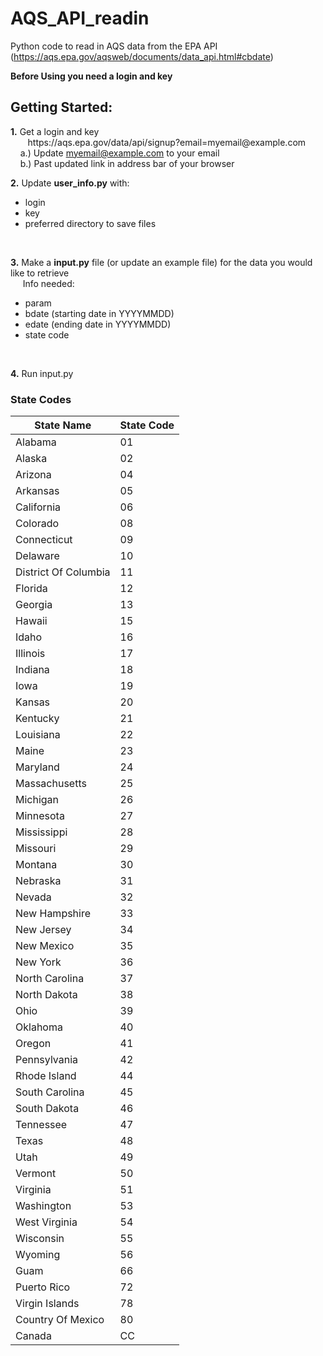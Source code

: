 # AQS_API_readin
Python code to read in AQS data from the EPA API (https://aqs.epa.gov/aqsweb/documents/data_api.html#cbdate)

**Before Using you need a login and key**
## Getting Started: 
**1.** Get a login and key <br />
&nbsp;&nbsp;&nbsp;&nbsp;&nbsp;&nbsp; https\://aqs\.epa\.gov/data/api/signup?email=myemail@example&#46;com  <br/>
&nbsp;&nbsp;&nbsp;&nbsp;a.) Update myemail@example.com to your email  <br/>
&nbsp;&nbsp;&nbsp;&nbsp;b.) Past updated link in address bar of your browser <br/>

**2.** Update **user_info.py** with: 
 - login
 - key
 - preferred directory to save files
 <br/>
 <a/>
 
**3.** Make a **input.py** file (or update an example file) for the data you would like to retrieve <br /> 
&nbsp;&nbsp;&nbsp;&nbsp; Info needed:
 - param
 - bdate (starting date in YYYYMMDD)
 - edate (ending date in YYYYMMDD)
 - state code
 <br/>
 <a/>
 
**4.** Run input.py <br/>


### State Codes
<table>
<thead>
<tr>
<th>State Name</th>
<th>State Code</th>
</tr>
</thead>
<tbody>
<tr>
<td>Alabama</td>
<td>01</td>
</tr>
<tr>
<td>Alaska</td>
<td>02</td>
</tr>
<tr>
<td>Arizona</td>
<td>04</td>
</tr>
<tr>
<td>Arkansas</td>
<td>05</td>
</tr>
<tr>
<td>California</td>
<td>06</td>
</tr>
<tr>
<td>Colorado</td>
<td>08</td>
</tr>
<tr>
<td>Connecticut</td>
<td>09</td>
</tr>
<tr>
<td>Delaware</td>
<td>10</td>
</tr>
<tr>
<td>District Of Columbia</td>
<td>11</td>
</tr>
<tr>
<td>Florida</td>
<td>12</td>
</tr>
<tr>
<td>Georgia</td>
<td>13</td>
</tr>
<tr>
<td>Hawaii</td>
<td>15</td>
</tr>
<tr>
<td>Idaho</td>
<td>16</td>
</tr>
<tr>
<td>Illinois</td>
<td>17</td>
</tr>
<tr>
<td>Indiana</td>
<td>18</td>
</tr>
<tr>
<td>Iowa</td>
<td>19</td>
</tr>
<tr>
<td>Kansas</td>
<td>20</td>
</tr>
<tr>
<td>Kentucky</td>
<td>21</td>
</tr>
<tr>
<td>Louisiana</td>
<td>22</td>
</tr>
<tr>
<td>Maine</td>
<td>23</td>
</tr>
<tr>
<td>Maryland</td>
<td>24</td>
</tr>
<tr>
<td>Massachusetts</td>
<td>25</td>
</tr>
<tr>
<td>Michigan</td>
<td>26</td>
</tr>
<tr>
<td>Minnesota</td>
<td>27</td>
</tr>
<tr>
<td>Mississippi</td>
<td>28</td>
</tr>
<tr>
<td>Missouri</td>
<td>29</td>
</tr>
<tr>
<td>Montana</td>
<td>30</td>
</tr>
<tr>
<td>Nebraska</td>
<td>31</td>
</tr>
<tr>
<td>Nevada</td>
<td>32</td>
</tr>
<tr>
<td>New Hampshire</td>
<td>33</td>
</tr>
<tr>
<td>New Jersey</td>
<td>34</td>
</tr>
<tr>
<td>New Mexico</td>
<td>35</td>
</tr>
<tr>
<td>New York</td>
<td>36</td>
</tr>
<tr>
<td>North Carolina</td>
<td>37</td>
</tr>
<tr>
<td>North Dakota</td>
<td>38</td>
</tr>
<tr>
<td>Ohio</td>
<td>39</td>
</tr>
<tr>
<td>Oklahoma</td>
<td>40</td>
</tr>
<tr>
<td>Oregon</td>
<td>41</td>
</tr>
<tr>
<td>Pennsylvania</td>
<td>42</td>
</tr>
<tr>
<td>Rhode Island</td>
<td>44</td>
</tr>
<tr>
<td>South Carolina</td>
<td>45</td>
</tr>
<tr>
<td>South Dakota</td>
<td>46</td>
</tr>
<tr>
<td>Tennessee</td>
<td>47</td>
</tr>
<tr>
<td>Texas</td>
<td>48</td>
</tr>
<tr>
<td>Utah</td>
<td>49</td>
</tr>
<tr>
<td>Vermont</td>
<td>50</td>
</tr>
<tr>
<td>Virginia</td>
<td>51</td>
</tr>
<tr>
<td>Washington</td>
<td>53</td>
</tr>
<tr>
<td>West Virginia</td>
<td>54</td>
</tr>
<tr>
<td>Wisconsin</td>
<td>55</td>
</tr>
<tr>
<td>Wyoming</td>
<td>56</td>
</tr>
<tr>
<td>Guam</td>
<td>66</td>
</tr>
<tr>
<td>Puerto Rico</td>
<td>72</td>
</tr>
<tr>
<td>Virgin Islands</td>
<td>78</td>
</tr>
<tr>
<td>Country Of Mexico</td>
<td>80</td>
</tr>
<tr>
<td>Canada</td>
<td>CC</td>
</tr>
</tbody>
</table>
